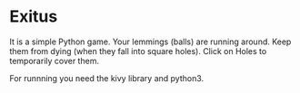 # Exitus
It is a simple Python game. Your lemmings (balls) are running around. Keep them from dying (when they fall into square holes). Click on Holes to temporarily cover them.

For runnning you need the kivy library and python3.
